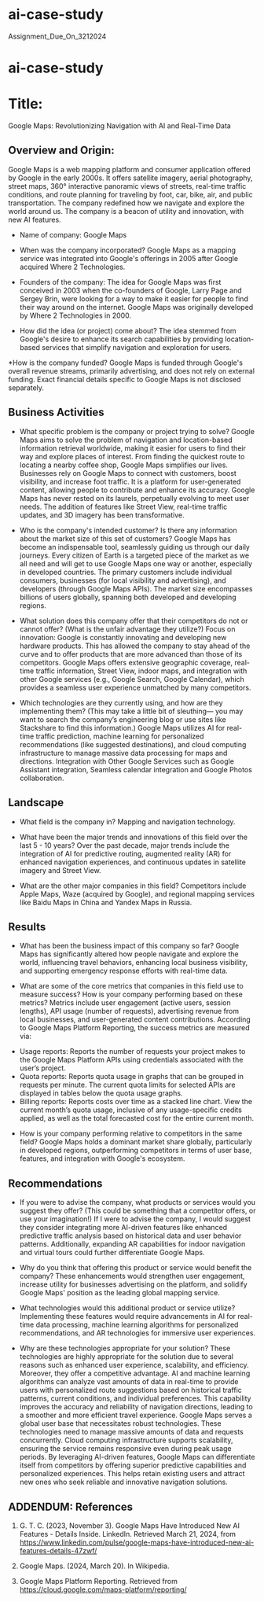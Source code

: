 # ai-case-study
Assignment_Due_On_3212024
# ai-case-study
# Title: 
Google Maps: Revolutionizing Navigation with AI and Real-Time Data

## Overview and Origin:
Google Maps is a web mapping platform and consumer application offered by Google in the early 2000s. It offers satellite imagery, aerial photography, street maps, 360° interactive panoramic views of streets, real-time traffic conditions, and route planning for traveling by foot, car, bike, air, and public transportation. The company redefined how we navigate and explore the world around us. The company is a beacon of utility and innovation, with new AI features. 

* Name of company: 
Google Maps

* When was the company incorporated? 
Google Maps as a mapping service was integrated into Google's offerings in 2005 after Google acquired Where 2 Technologies.

* Founders of the company: 
The idea for Google Maps was first conceived in 2003 when the co-founders of Google, Larry Page and Sergey Brin, were looking for a way to make it easier for people to find their way around on the internet. Google Maps was originally developed by Where 2 Technologies in 2000.

* How did the idea (or project) come about?
The idea stemmed from Google's desire to enhance its search capabilities by providing location-based services that simplify navigation and exploration for users.

*How is the company funded?
Google Maps is funded through Google's overall revenue streams, primarily advertising, and does not rely on external funding. Exact financial details specific to Google Maps is not disclosed separately.

## Business Activities
*  What specific problem is the company or project trying to solve?
Google Maps aims to solve the problem of navigation and location-based information retrieval worldwide, making it easier for users to find their way and explore places of interest. From finding the quickest route to locating a nearby coffee shop, Google Maps simplifies our lives. Businesses rely on Google Maps to connect with customers, boost visibility, and increase foot traffic. It is a platform for user-generated content, allowing people to contribute and enhance its accuracy. Google Maps has never rested on its laurels, perpetually evolving to meet user needs. The addition of features like Street View, real-time traffic updates, and 3D imagery has been transformative.

* Who is the company's intended customer? Is there any information about the market size of this set of customers?
Google Maps has become an indispensable tool, seamlessly guiding us through our daily journeys. Every citizen of Earth is a targeted piece of the market as we all need and will get to use Google Maps one way or another, especially in developed countries. The primary customers include individual consumers, businesses (for local visibility and advertising), and developers (through Google Maps APIs). The market size encompasses billions of users globally, spanning both developed and developing regions.

* What solution does this company offer that their competitors do not or cannot offer? (What is the unfair advantage they utilize?)
Focus on innovation: Google is constantly innovating and developing new hardware products. This has allowed the company to stay ahead of the curve and to offer products that are more advanced than those of its competitors. Google Maps offers extensive geographic coverage, real-time traffic information, Street View, indoor maps, and integration with other Google services (e.g., Google Search, Google Calendar), which provides a seamless user experience unmatched by many competitors.

* Which technologies are they currently using, and how are they implementing them? (This may take a little bit of sleuthing&mdash; you may want to search the company’s engineering blog or use sites like Stackshare to find this information.)
Google Maps utilizes AI for real-time traffic prediction, machine learning for personalized recommendations (like suggested destinations), and cloud computing infrastructure to manage massive data processing for maps and directions. Integration with Other Google Services such as Google Assistant integration, Seamless calendar integration and Google Photos collaboration. 

## Landscape
* What field is the company in? 
Mapping and navigation technology.

* What have been the major trends and innovations of this field over the last 5 - 10 years?
Over the past decade, major trends include the integration of AI for predictive routing, augmented reality (AR) for enhanced navigation experiences, and continuous updates in satellite imagery and Street View.

* What are the other major companies in this field?
Competitors include Apple Maps, Waze (acquired by Google), and regional mapping services like Baidu Maps in China and Yandex Maps in Russia.

## Results
* What has been the business impact of this company so far?
Google Maps has significantly altered how people navigate and explore the world, influencing travel behaviors, enhancing local business visibility, and supporting emergency response efforts with real-time data.

* What are some of the core metrics that companies in this field use to measure success? How is your company performing based on these metrics?
Metrics include user engagement (active users, session lengths), API usage (number of requests), advertising revenue from local businesses, and user-generated content contributions. According to Google Maps Platform Reporting, the success metrics are measured via:
-	Usage reports: Reports the number of requests your project makes to the Google Maps Platform APIs using credentials associated with the user’s project.
-	Quota reports: Reports quota usage in graphs that can be grouped in requests per minute. The current quota limits for selected APIs are displayed in tables below the quota usage graphs.
-	Billing reports: Reports costs over time as a stacked line chart. View the current month’s quota usage, inclusive of any usage-specific credits applied, as well as the total forecasted cost for the entire current month.

* How is your company performing relative to competitors in the same field?
Google Maps holds a dominant market share globally, particularly in developed regions, outperforming competitors in terms of user base, features, and integration with Google's ecosystem.

## Recommendations
* If you were to advise the company, what products or services would you suggest they offer? (This could be something that a competitor offers, or use your imagination!)
If I were to advise the company, I would suggest they consider integrating more AI-driven features like enhanced predictive traffic analysis based on historical data and user behavior patterns. Additionally, expanding AR capabilities for indoor navigation and virtual tours could further differentiate Google Maps.

* Why do you think that offering this product or service would benefit the company?
These enhancements would strengthen user engagement, increase utility for businesses advertising on the platform, and solidify Google Maps' position as the leading global mapping service.

* What technologies would this additional product or service utilize?
Implementing these features would require advancements in AI for real-time data processing, machine learning algorithms for personalized recommendations, and AR technologies for immersive user experiences.

* Why are these technologies appropriate for your solution?
These technologies are highly appropriate for the solution due to several reasons such as enhanced user experience, scalability, and efficiency. Moreover, they offer a competitive advantage.
AI and machine learning algorithms can analyze vast amounts of data in real-time to provide users with personalized route suggestions based on historical traffic patterns, current conditions, and individual preferences. This capability improves the accuracy and reliability of navigation directions, leading to a smoother and more efficient travel experience. Google Maps serves a global user base that necessitates robust technologies. These technologies need to manage massive amounts of data and requests concurrently. Cloud computing infrastructure supports scalability, ensuring the service remains responsive even during peak usage periods. By leveraging AI-driven features, Google Maps can differentiate itself from competitors by offering superior predictive capabilities and personalized experiences. This helps retain existing users and attract new ones who seek reliable and innovative navigation solutions.

## ADDENDUM: References
1.	G. T. C. (2023, November 3). Google Maps Have Introduced New AI Features - Details Inside. LinkedIn. Retrieved March 21, 2024, from https://www.linkedin.com/pulse/google-maps-have-introduced-new-ai-features-details-47zwf/

2.	Google Maps. (2024, March 20). In Wikipedia.


3.	Google Maps Platform Reporting. Retrieved from https://cloud.google.com/maps-platform/reporting/


